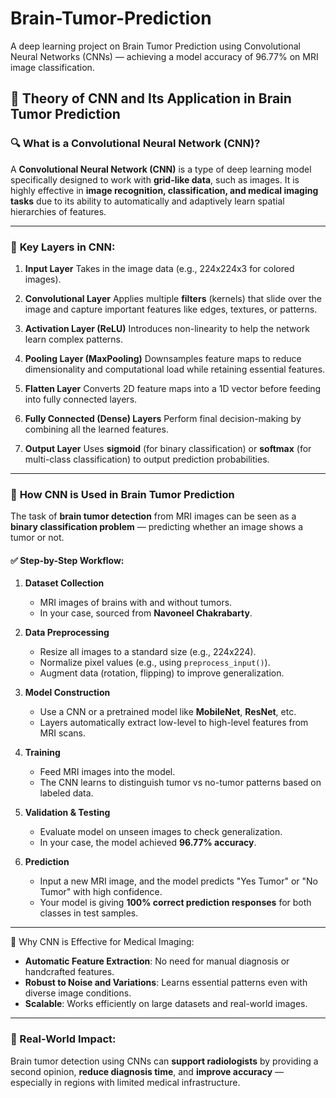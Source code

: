 # Brain-Tumor-Prediction
A deep learning project on Brain Tumor Prediction using Convolutional Neural Networks (CNNs) — achieving a model accuracy of 96.77% on MRI image classification. 



## 🧠 **Theory of CNN and Its Application in Brain Tumor Prediction**

### 🔍 What is a Convolutional Neural Network (CNN)?

A **Convolutional Neural Network (CNN)** is a type of deep learning model specifically designed to work with **grid-like data**, such as images. It is highly effective in **image recognition, classification, and medical imaging tasks** due to its ability to automatically and adaptively learn spatial hierarchies of features.

---

### 📐 **Key Layers in CNN:**

1. **Input Layer**
   Takes in the image data (e.g., 224x224x3 for colored images).

2. **Convolutional Layer**
   Applies multiple **filters** (kernels) that slide over the image and capture important features like edges, textures, or patterns.

3. **Activation Layer (ReLU)**
   Introduces non-linearity to help the network learn complex patterns.

4. **Pooling Layer (MaxPooling)**
   Downsamples feature maps to reduce dimensionality and computational load while retaining essential features.

5. **Flatten Layer**
   Converts 2D feature maps into a 1D vector before feeding into fully connected layers.

6. **Fully Connected (Dense) Layers**
   Perform final decision-making by combining all the learned features.

7. **Output Layer**
   Uses **sigmoid** (for binary classification) or **softmax** (for multi-class classification) to output prediction probabilities.

---

### 🧬 **How CNN is Used in Brain Tumor Prediction**

The task of **brain tumor detection** from MRI images can be seen as a **binary classification problem** — predicting whether an image shows a tumor or not.

#### ✅ **Step-by-Step Workflow:**

1. **Dataset Collection**

   * MRI images of brains with and without tumors.
   * In your case, sourced from **Navoneel Chakrabarty**.

2. **Data Preprocessing**

   * Resize all images to a standard size (e.g., 224x224).
   * Normalize pixel values (e.g., using `preprocess_input()`).
   * Augment data (rotation, flipping) to improve generalization.

3. **Model Construction**

   * Use a CNN or a pretrained model like **MobileNet**, **ResNet**, etc.
   * Layers automatically extract low-level to high-level features from MRI scans.

4. **Training**

   * Feed MRI images into the model.
   * The CNN learns to distinguish tumor vs no-tumor patterns based on labeled data.

5. **Validation & Testing**

   * Evaluate model on unseen images to check generalization.
   * In your case, the model achieved **96.77% accuracy**.

6. **Prediction**

   * Input a new MRI image, and the model predicts "Yes Tumor" or "No Tumor" with high confidence.
   * Your model is giving **100% correct prediction responses** for both classes in test samples.

---

📌 Why CNN is Effective for Medical Imaging:

* **Automatic Feature Extraction**: No need for manual diagnosis or handcrafted features.
* **Robust to Noise and Variations**: Learns essential patterns even with diverse image conditions.
* **Scalable**: Works efficiently on large datasets and real-world images.

---

### 🧠 Real-World Impact:

Brain tumor detection using CNNs can **support radiologists** by providing a second opinion, **reduce diagnosis time**, and **improve accuracy** — especially in regions with limited medical infrastructure.



